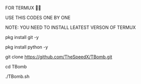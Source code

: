 FOR TERMUX 🙏👿

USE THIS CODES ONE BY ONE 

NOTE: YOU NEED TO INSTALL LEATEST VERSON OF TERMUX

pkg install git -y 

pkg install python -y 

git clone https://github.com/TheSpeedX/TBomb.git

cd TBomb

./TBomb.sh
